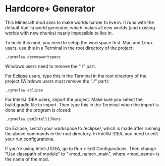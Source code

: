 # Hardcore+ Generator
This Minecraft mod aims to make worlds harder to live in. It runs with the default Vanilla world generator, which makes all new worlds (and existing worlds with new chunks) nearly impossible to live in.

To build this mod, you need to setup the workspace first. Mac and Linux users, use this in a Terminal in the root directory of the project:

`./gradlew decompworkspace`

Windows users need to remove the "./" part.

For Eclipse users, type this in the Terminal in the root directory of the project (Windows users must remove the "./" part):

`./gradlew eclipse`

For IntelliJ IDEA users, import the project. Make sure you select the build.gradle file to import. Then type this in the Terminal when the import is done and the program is closed:

`./gradlew genIntelliJRuns`

On Eclipse, switch your workspace to /eclipse/, which is made after running the above commands in the root directory. In IntelliJ IDEA, you need to edit your run configurations.

If you're using IntelliJ IDEA, go to Run > Edit Configurations. Then change "Use classpath of module" to "<mod_name>_main", where <mod_name> is the name of the mod.